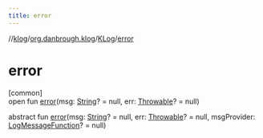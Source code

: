 ```yaml
---
title: error
---
```

//[klog](../../../index.html)/[org.danbrough.klog](../index.html)/[KLog](index.html)/[error](error.html)



# error



[common]\
open fun [error](error.html)(msg: [String](https://kotlinlang.org/api/latest/jvm/stdlib/kotlin/-string/index.html)? = null, err: [Throwable](https://kotlinlang.org/api/latest/jvm/stdlib/kotlin/-throwable/index.html)? = null)

abstract fun [error](error.html)(msg: [String](https://kotlinlang.org/api/latest/jvm/stdlib/kotlin/-string/index.html)? = null, err: [Throwable](https://kotlinlang.org/api/latest/jvm/stdlib/kotlin/-throwable/index.html)? = null, msgProvider: [LogMessageFunction](../index.html#1090281808%2FClasslikes%2F1242518872)? = null)




